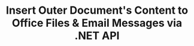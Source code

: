 ---
############################# Static ############################
layout: "auto-gen-gist"
draft: false
path: "assembly/net/document/otp"
otherformats: PDF HTML XPS TIFF MHTML TXT XAML EPUB SVG PS PCL XML OTT OXPS MD POT DOC DOCX DOCM DOT DOTX DOTM RTF ODT OTT XLS XLT XLSX XLSM XLTX XLTM XLSB ODS PPT PPTX PPTM PPS PPSX PPSM  POTX POTM ODP EML EMLX MSG 

############################# Head ############################
head_title: "Insert Outer Document's Content to Emails & OTP File via .NET API"
head_description: "GroupDocs.Assembly .NET API enables programmers to dynamically insert outer document's content to PDF DOC, DOCX, RTF, XLSX, CSV, PPTX, EML, MSG & other file formats."

############################# Header ############################
title: "Insert Outer Document's Content to Office Files & Email Messages via .NET API"
description: "GroupDocs.Assembly .NET API fully supports the dynamic  insertion of outer document's content to reports, emails & Office documents like PDF DOCX, XLSX, CSV, PPTX, MSG & more."

######################### Download Button #######################
button:
    enable: true

############################# About ############################
about:
    enable: true
    title: "How to Insert Outer Document's Content to Other Files, Reports & Emails via .NET?"
    content: |
       A document or document file refer to a digital and non-digital set of information that can be retrieved at some later stage by the user. A computer or digital document is a file created by a software application that can be stored inside a computer system. Usually a word processor or text editor is used to create an electronic document on a computer system. GroupDocs.Assembly for .NET is a very useful API that helps software developers to create powerful application software which can be used to create and manage their documents with ease. It allows software developers to dynamically insert the contents of an outer document’s to reports, emails & Office documents. It provided supports for some of very commonly used documents types such as PDF, HTML, Outlook email, Microsoft Office Word, Excel worksheets, PowerPoint presentations and many more. Moreover, some advanced features related to documents content insertion and edition are fully supported, such as inserting contents to a document page, Inserting to spreadsheet cells, editing or replacing contents, inserting contents to a presentation slide and many more. 

############################# content ############################
steps:
    enable: true
    block:
    - title_left: "Insert Outer Document Contents to Word File via .NET"
      content_left: |
       GroupDocs.Assembly .NET API enables software developers to easily insert contents of an outer document to various types of documents and email messagess. The below .NET code example shows how to insert the contents of external document to a Word processing document with just a couple of lines of code. 

      title_right: "How to Add Document's Content to OTP File"
      content_right: |
        * Set source open document template
        * Set destination open document report 
        * Create an instance of [DocumentAssembler](https://apireference.groupdocs.com/assembly/net/groupdocs.assembly/documentassembler) class 
        * Call [AssembleDocument](https://apireference.groupdocs.com/assembly/net/groupdocs.assembly.documentassembler/assembledocument/methods/3) method to generate  Report in open document format. It supports
          * Loads a template document from the specified source path
          * Populates the template document with data from the specified single or multiple sources
          * Stores the result document to the target path using the given LoadSaveOptions.
          * Information on data source objects.

      gisthash: "c4dc0be4f8ab8c2ba4ee6a78673ca1cd"
      gistfile: "dynamic_documents_insertion_to_word_processing.cs"

    - title_left: "Insert Outer Document’s Contents to Emails via .NET"
      content_left: |
       GroupDocs.Assembly .NET API allows the addition and management of various kinds of document types and contents inside the documents. It allows to dynamically insert the contents of an outer document’s to various documents types and email file formats. The following C# code shows how easily can users insert outer document’s content to their documents and Email messages inside their own .NET apps. 

      title_right: "Add Document’s Contents to An Email Message via C#"
      content_right: |
        * Set source open document template
        * Set destination open document report 
        * Create an instance of [DocumentAssembler](https://apireference.groupdocs.com/assembly/net/groupdocs.assembly/documentassembler) class 
        * Call [AssembleDocument](https://apireference.groupdocs.com/assembly/net/groupdocs.assembly.documentassembler/assembledocument/methods/3) method to generate  Report in open document format. It supports
          * Loads a template document from the specified source path
          * Populates the template document with data from the specified single or multiple sources
          * Stores the result document to the target path using the given LoadSaveOptions.
          * Information on data source objects. 

      gisthash: "8fe014550c5f05467da6910a7ee16f18"
      gistfile: "dynamic_documents_insertion_to_emails_dotnet.cs"

    - title_left: "System Requirements"
      content_left: |
        GroupDocs.Assembly .NET APIs are supported on all major platforms and operating systems. For complete system requirements guide, please visit [system requirements](https://docs.groupdocs.com/assembly/net/system-requirements/) Before executing the code below, please make sure that you have the following prerequisites installled on your system:
        * Operating Systems: Microsoft Windows, Linux, MacOS
        * Development Environment:  Visual Studio, Xamarin, MonoDevelop etc
        * Frameworks: .NET Framework, .NET Standard, .NET Core, Mono
        * Get the latest version of GroupDocs.Assembly .NET APIs from [NuGet](https://www.nuget.org/packages/GroupDocs.Assembly/)
        
      title_right: "Why Use GroupDocs.Assembly"
      content_right: |
        * Allow users to create custom documents from templates.
        * No additional software is required to create and automate documents
        * Ability to generates an output document based on the data source
        * Dynamically insert out document content in report
        * Dynamically attach email attachments & insert hyperlinks in reports 
        * Auto-removal of empty paragraphs
        * Full support for Multiple data formats
        * Dynamic email attachments support

demos:
    enable: true
        

about_formats:
    enable: true


more_formats:
    enable: true


back_to_top:
    enable: true
---